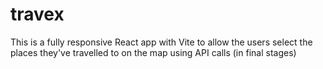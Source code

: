 # travex

This is a fully responsive React app with Vite to allow the users select the places they've travelled to on the map using API calls (in final stages)
